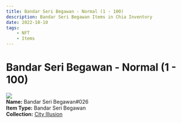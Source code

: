 ```yaml
---
title: Bandar Seri Begawan - Normal (1 - 100)
description: Bandar Seri Begawan Items in Chia Inventory
date: 2022-10-10
tags:
    - NFT
    - Items
---
```


# Bandar Seri Begawan - Normal (1 - 100)
<div class="item_thumbnail">
<img loading="lazy" src="https://zc46yqvfsqg4e4kq34biu3zal3kmmcr5uqj5lbpiycstpv3d5taq.arweave.net/yLnsQqWUDcJxUN8Cim8gXtTGCj2kE9WF6MClN9dj7ME"><br/>
<div><strong>Name:</strong> Bandar Seri Begawan#026</div>
<div><strong>Item Type:</strong> Bandar Seri Begawan</div>
<div><strong>Collection:</strong> <a href="https://www.spacescan.io/xch/nft/collection/col1lend2dcn558km4wcwta4xnkfv3xpcmlp9kyt0m909emvfxechlyqdl5ndg">City Illusion</a></div>
</div>

